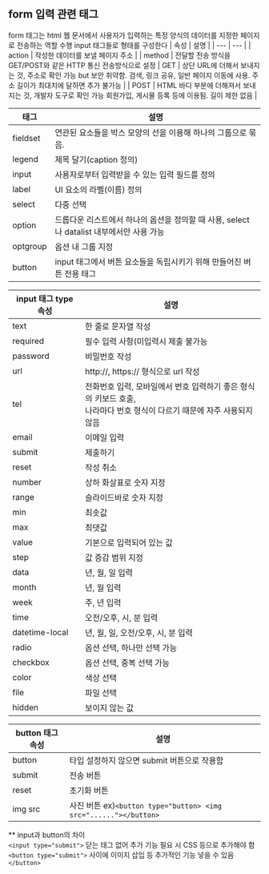 ## form 입력 관련 태그

form 태그는 html 웹 문서에서 사용자가 입력하는 특정 양식의 데이터를 지정한 페이지로 전송하는 역할 수행
input 태그들로 형태를 구성한다
| 속성 | 설명 |
| --- | --- |
| action | 작성한 데이터를 보낼 페이지 주소 |
| method | 전달할 전송 방식을 GET/POST와 같은 HTTP 통신 전송방식으로 설정
| GET | 상단 URL에 더해서 보내지는 것, 주소로 확인 가능 but 보안 취약함. 검색, 링크 공유, 일반 페이지 이동에 사용. 주소 길이가 최대치에 달하면 추가 불가능 |
| POST | HTML 바디 부분에 더해져서 보내지는 것, 개발자 도구로 확인 가능 회원가입, 게시물 등록 등에 이용됨. 길이 제한 없음 |

| 태그 | 설명 |
| --- | --- |
| fieldset | 연관된 요소들을 박스 모양의 선을 이용해 하나의 그룹으로 묶음.
| legend | 제목 달기(caption 정의) |
| input | 사용자로부터 입력받을 수 있는 입력 필드를 정의 |
| label | UI 요소의 라벨(이름) 정의 |
| select | 다중 선택 |
| option | 드롭다운 리스트에서 하나의 옵션을 정의할 때 사용, select나 datalist 내부에서만 사용 가능 |
| optgroup | 옵션 내 그룹 지정 |
| button | input 태그에서 버튼 요소들을 독립시키기 위해 만들어진 버튼 전용 태그 |


| input 태그 type 속성 | 설명 |
| --- | --- |
| text | 한 줄로 문자열 작성 |
| required | 필수 입력 사항(미입력시 제출 불가능 |
| password | 비밀번호 작성 |
| url | http://, https:// 형식으로 url 작성 |
| tel | 전화번호 입력, 모바일에서 번호 입력하기 좋은 형식의 키보드 호출, <br>나라마다 번호 형식이 다르기 때문에 자주 사용되지 않음 |
| email | 이메일 입력 |
| submit | 제출하기 |
| reset | 작성 취소 |
| number | 상하 화살표로 숫자 지정 |
| range | 슬라이드바로 숫자 지정 |
| min | 최솟값 |
| max | 최댓값 |
| value | 기본으로 입력되어 있는 값 |
| step | 값 증감 범위 지정 |
| data | 년, 월, 일 입력 |
| month | 년, 월 입력 |
| week | 주, 년 입력 |
| time | 오전/오후, 시, 분 입력 |
| datetime-local | 년, 월, 일, 오전/오후, 시, 분 입력 |
| radio | 옵션 선택, 하나만 선택 가능 |
| checkbox | 옵션 선택, 중복 선택 가능 |
| color | 색상 선택 |
| file | 파일 선택 |
| hidden | 보이지 않는 값 |

| button 태그 속성 | 설명 |
| --- | --- |
| button | 타입 설정하지 않으면  submit 버튼으로 작용함 |
| submit | 전송 버튼 |
| reset | 초기화 버튼 |
| img src | 사진 버튼  ex)`<button type="button> <img src="......"></button>` |

 ** input과 button의 차이<br>
 `<input type="submit">` 닫는 태그 없어 추가 기능 필요 시 CSS 등으로 추가해야 함<br>
 `<button type="submit">` 사이에 이미지 삽입 등 추가적인 기능 넣을 수 있음 `</button>`

